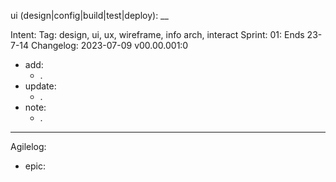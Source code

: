 ui (design|config|build|test|deploy): __

Intent:
Tag: design, ui, ux, wireframe, info arch, interact
Sprint: 01: Ends 23-7-14
Changelog: 2023-07-09 v00.00.001:0

- add:
    - .
- update:
    - .
- note:
    - .

---
Agilelog:

- epic:



